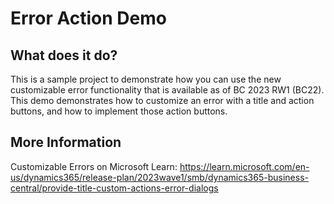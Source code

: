 # Error Action Demo

## What does it do?
This is a sample project to demonstrate how you can use the new customizable error functionality that is available as of BC 2023 RW1 (BC22). 
This demo demonstrates how to customize an error with a title and action buttons, and how to implement those action buttons.

## More Information
Customizable Errors on Microsoft Learn: https://learn.microsoft.com/en-us/dynamics365/release-plan/2023wave1/smb/dynamics365-business-central/provide-title-custom-actions-error-dialogs
